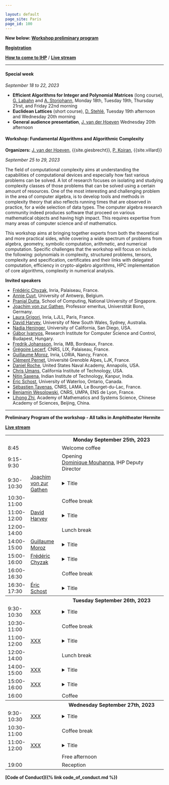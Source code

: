 ```yaml
---

layout: default
page_site: Paris
page_id: 100
---
```


**New below:  [Workshop preliminary program](#schedule)**

**[Registration](https://indico.math.cnrs.fr/event/8113/registrations)**

**[How to come to IHP](https://www.ihp.fr/en/how-come-ihp)** / 
**[Live stream](https://www.ihp.fr/en/live)**

<hr size="6">

#### Special week

*September 18 to 22, 2023*
* **Efficient Algorithms for Integer and Polynomial Matrices** (long course), 
[G. Labahn](https://cs.uwaterloo.ca/~glabahn) and [A. Storjohann](https://cs.uwaterloo.ca/~astorjoh), 
Monday 18th, Tuesday 19th, Thursday 21rst,  and Friday 22nd morning
* **Euclidean Lattices** (short course), [D. Stehlé](http://perso.ens-lyon.fr/damien.stehle), Tuesday 19th afternoon and Wednesday 20th morning
* **General audience presentation**, [J. van der Hoeven](https://www.texmacs.org/joris/main/joris.html) Wednesday 20th afternoon  


#### Workshop: Fundamental Algorithms and Algorithmic Complexity

 **Organizers:** [J. van der Hoeven](https://www.texmacs.org/joris/main/joris.html), {{site.giesbrecht}}, 
[P. Koiran](http://perso.ens-lyon.fr/pascal.koiran), {{site.villard}} 

 *September 25 to 29, 2023*

The field of computational complexity aims at understanding the 
capabilities of computational devices and especially how fast 
various problems can be solved.  A lot of research focuses on 
isolating and studying complexity classes of those problems
that can be solved using  a certain amount of resources.  One 
of the most interesting and challenging problem in the area of 
computer algebra, is to develop tools and methods in 
complexity theory that also reflects running
times that are observed in practice, for a wide selection of data 
types. The computer algebra research community indeed produces 
software that proceed on various mathematical objects and 
having high impact. This requires expertise from many areas 
of computer science and of mathematics. 

This workshop aims 
at bringing together experts from both the theoretical and more 
practical sides, while covering a wide spectrum of problems 
from algebra, geometry, symbolic computation, arithmetic, 
   and numerical computation.
Specific challenges that the workshop will focus on include the 
following: polynomials in complexity, structured problems, tensors, 
complexity and specification, certificates and their links with 
delegated computation, efficiency in crypto-algebro algorithms, 
HPC implementation of core algorithms, complexity 
in numerical analysis. 


**Invited speakers**
- [Frédéric Chyzak](https://mathexp.eu/chyzak), Inria, Palaiseau, France.
- [Annie Cuyt](https://www.uantwerpen.be/en/staff/annie-cuyt), University of Antwerp, Belgium. 
- [Pranjal Dutta](https://sites.google.com/view/pduttashomepage), School of Computing, National University of Singapore.
- [Joachim von zur Gathen](https://vonzurgathen.online), Professor emeritus, Universtität Bonn, Germany.
- [Laura Grigori](https://who.rocq.inria.fr/Laura.Grigori), Inria, LJLL, Paris, France.  
- [David Harvey](https://web.maths.unsw.edu.au/~davidharvey), University of New South Wales, Sydney, Australia. 
- [Nadia Heninger](https://cseweb.ucsd.edu/~nadiah), University of California, San Diego, USA. 
- [Gábor Ivanyos](http://math.bme.hu/~ig), Research Institute for Computer Science and Control, Budapest, Hungary.
- [Fredrik Johansson](https://fredrikj.net), Inria, IMB, Bordeaux, France.
- [Grégoire Lecerf](https://www.lix.polytechnique.fr/~lecerf/index.en.html), CNRS, LIX, Palaiseau, France.
- [Guillaume Moroz](https://members.loria.fr/GMoroz/), Inria, LORIA, Nancy, France.
- [Clément Pernet](https://membres-ljk.imag.fr/Clement.Pernet), Université Grenoble Alpes, LJK, France.
- [Daniel Roche](https://www.usna.edu/Users/cs/roche), United States Naval Academy, Annapolis, USA.
- [Chris Umans](http://users.cms.caltech.edu/~umans), California Institute of Technology, USA. 
- [Nitin Saxena](https://www.cse.iitk.ac.in/users/nitin),  Indian Institute of Technology, Kanpur, India.  
- [Éric Schost](https://cs.uwaterloo.ca/~eschost/), University of Waterloo,
Ontario, Canada.   
- [Sébastien Tavenas](https://www.lama.univ-savoie.fr/pagesmembres/tavenas), CNRS, LAMA,
Le Bourget-du-Lac, France. 
- [Benjamin Wesolowski](https://www.bweso.com), CNRS, UMPA, ENS de Lyon, France.
- [Lihong Zhi](http://www.mmrc.iss.ac.cn/~lzhi), Academy of Mathematics and Systems Science, Chinese Academy of Sciences, Beijing, China. 


<hr>


**Preliminary Program of the workshop - All talks in Amphitheater Hermite**

**[Live stream](https://www.ihp.fr/en/live)**

<a name="schedule"></a>



<table>
<tbody>
<!-----------     MONDAY ---------------------------------------------->
<tr>
      <th style="width:10%"> </th>
      <th style="width:20%" style="text-align: center"> </th>
      <th style="width:70%">Monday September 25th, 2023</th>
</tr>
<!----------->
<tr>
    <td>8:45</td><td></td><td> Welcome coffee</td>
</tr>
<!----------->
<tr>
    <td>9:15-9:30</td><td></td><td> Opening 
      <br><a href="https://www.ihp.fr/en/governance">Dominique Mouhanna</a>, 
      IHP Deputy Director</td>
</tr>
<!----------->
<tr>
    <td>9:30-10:30</td>
    <td><a href="https://vonzurgathen.online">Joachim von zur Gathen</a></td>
    <td><details><summary>Title</summary>
        <blockquote>Abstract.
</blockquote>
</details>
</td>
</tr>
<!----------->
<tr>
    <td>10:30-11:00</td>
    <td></td>
    <td>Coffee break</td>
</tr>
<!----------->
<tr>
    <td>11:00-12:00</td>
    <td><a href="https://web.maths.unsw.edu.au/~davidharvey">David Harvey</a></td>
    <td><details><summary>Title</summary>
        <blockquote>Abstract.
</blockquote>
</details>
</td>
</tr>
<!----------->
<tr>
    <td>12:00-14:00</td>
    <td></td>
    <td>Lunch break</td>
</tr>
<!----------->
<tr>
    <td>14:00-15:00</td>
    <td><a href="https://members.loria.fr/GMoroz">Guillaume Moroz</a></td>
    <td><details><summary>Title</summary>
        <blockquote>Abstract.
</blockquote>
</details>
</td>
</tr>
<!----------->
<tr>
    <td>15:00-16:00</td>
    <td><a href="https://mathexp.eu/chyzak">Frédéric Chyzak</a></td>
    <td><details><summary>Title</summary>
        <blockquote>Abstract.
</blockquote>
</details>
</td>
</tr>
<!----------->
<tr>
    <td>16:00-16:30</td>
    <td></td>
    <td>Coffee break</td>
</tr>
<!----------->
<tr>
    <td>16:30-17:30</td>
    <td><a href="https://cs.uwaterloo.ca/~eschost">Éric Schost</a></td>
    <td><details><summary>Title</summary>
        <blockquote>Abstract.
</blockquote>
</details>
</td>
</tr>
<!-----------     Tuesday  ---------------------------------------------->
<tr>
      <th style="width:10%"> </th>
      <th style="width:20%" style="text-align: center"> </th>
      <th style="width:70%">Tuesday September 26th, 2023</th>
</tr>
<!----------->
<tr>
    <td>9:30-10:30</td>
    <td><a href="https://">XXX</a></td>
    <td><details><summary>Title</summary>
        <blockquote>Abstract.
</blockquote>
</details>
</td>
</tr>
<!----------->
<tr>
    <td>10:30-11:00</td>
    <td></td>
    <td>Coffee break</td>
</tr>
<!----------->
<tr>
    <td>11:00-12:00</td>
    <td><a href="https://">XXX</a></td>
    <td><details><summary>Title</summary>
        <blockquote>Abstract.
</blockquote>
</details>
</td>
</tr>
<!----------->
<tr>
    <td>12:00-14:00</td>
    <td></td>
    <td>Lunch break</td>
</tr>
<!----------->
<tr>
    <td>14:00-15:00</td>
    <td><a href="https://">XXX</a></td>
    <td><details><summary>Title</summary>
        <blockquote>Abstract.
</blockquote>
</details>
</td>
</tr>
<!----------->
<tr>
    <td>15:00-16:00</td>
    <td><a href="https://">XXX</a></td>
    <td><details><summary>Title</summary>
        <blockquote>Abstract.
</blockquote>
</details>
</td>
</tr>
<!----------->
<tr>
    <td>16:00</td>
    <td></td>
    <td>Coffee</td>
</tr>
<!-----------     Tuesday  ---------------------------------------------->
<tr>
      <th style="width:10%"> </th>
      <th style="width:20%" style="text-align: center"> </th>
      <th style="width:70%">Wednesday September 27th, 2023</th>
</tr>
<!----------->
<tr>
    <td>9:30-10:30</td>
    <td><a href="https://">XXX</a></td>
    <td><details><summary>Title</summary>
        <blockquote>Abstract.
</blockquote>
</details>
</td>
</tr>
<!----------->
<tr>
    <td>10:30-11:00</td>
    <td></td>
    <td>Coffee break</td>
</tr>
<!----------->
<tr>
    <td>11:00-12:00</td>
    <td><a href="https://">XXX</a></td>
    <td><details><summary>Title</summary>
        <blockquote>Abstract.
</blockquote>
</details>
</td>
</tr>
<!----------->
<tr>
    <td></td>
    <td></td>
    <td>Free afternoon</td>
</tr>
<!----------->
<tr>
    <td>19:00</td>
    <td></td>
    <td>Reception
</td>
</tr>
<!----------->

</tbody>
</table>



**[Code of Conduct]({% link code_of_conduct.md %})**


